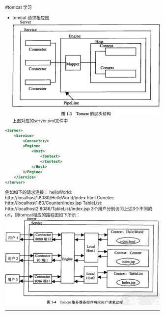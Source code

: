 #tomcat 学习

* tomcat 请求相应图
![](tomcat内部结构图.png)
    上图对应的server.xml文件中
```xml
<Server>
	<Service>
		<Connector/>
		<Engine>
			<Host>
				<Context>
				</Context>
			</Host>
		</Engine>
	</Service>
</Server>

```
例如如下的请求连接：
helloWorld: http://localhost1:8080/HelloWorld/index.html
Coneter: http://localhost1:80/Counter/index.jsp
TableList: http://localhost2:8086/TableList/index.jsp
3个用户分别访问上述3个不同的url，则tomcat相应的路程图如下所示：
![](tomcat响应流程图.png)
***
